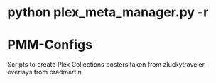 # python plex_meta_manager.py -r

# PMM-Configs

Scripts to create Plex Collections
posters taken from zluckytraveler, overlays from bradmartin
